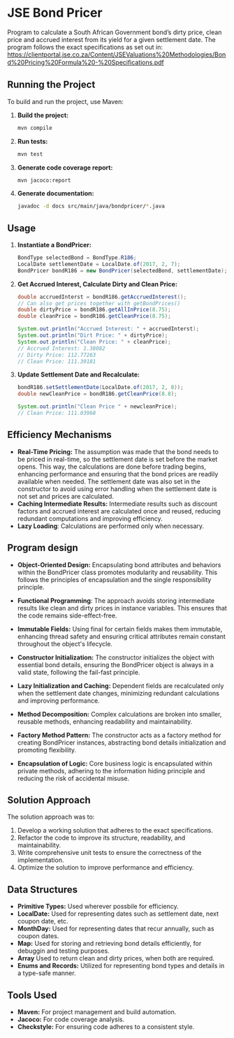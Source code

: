 # JSE Bond Pricer

Program to calculate a South African Government bond’s dirty price, clean price and
accrued interest from its yield for a given settlement date.
The program follows the exact specifications as set out in:
https://clientportal.jse.co.za/Content/JSEValuations%20Methodologies/Bond%20Pricing%20Formula%20-%20Speciﬁcations.pdf

## Running the Project

To build and run the project, use Maven:

1. **Build the project:**

    ```sh
    mvn compile
    ```

2. **Run tests:**

    ```sh
    mvn test
    ```

3. **Generate code coverage report:**

    ```sh
    mvn jacoco:report
    ```
4. **Generate documentation:**

    ```sh
    javadoc -d docs src/main/java/bondpricer/*.java
    ```
## Usage

1. **Instantiate a BondPricer:**

    ```java
    BondType selectedBond = BondType.R186;
    LocalDate settlementDate = LocalDate.of(2017, 2, 7);
    BondPricer bondR186 = new BondPricer(selectedBond, settlementDate);
    ```

2. **Get Accrued Interest, Calculate Dirty and Clean Price:**

    ```java
    double accruedInterst = bondR186.getAccruedInterest();
    // Can also get prices together with getBondPrices()
    double dirtyPrice = bondR186.getAllInPrice(8.75);
    double cleanPrice = bondR186.getCleanPrice(8.75);

    System.out.println("Accrued Interest: " + accruedInterst);
    System.out.println("Dirt Price: " + dirtyPrice);
    System.out.println("Clean Price: " + cleanPrice);
    // Accrued Interest: 1.38082
    // Dirty Price: 112.77263
    // Clean Price: 111.39181
    ```
3. **Update Settlement Date and Recalculate:**

    ```java
    bondR186.setSettlementDate(LocalDate.of(2017, 2, 8));
    double newCleanPrice = bondR186.getCleanPrice(8.8);

    System.out.println("Clean Price " + newcleanPrice);
    // Clean Price: 111.03968 
    ```
## Efficiency Mechanisms

- **Real-Time Pricing:** The assumption was made that the bond needs to be priced in real-time, so the settlement date is set before the market opens. This way, the calculations are done before trading begins, enhancing performance and ensuring that the bond prices are readily available when needed. The settlement date was also set in the constructor to avoid using error handling when the settlement date is not set and prices are calculated.
- **Caching Intermediate Results:** Intermediate results such as discount factors and accrued interest are calculated once and reused, reducing redundant computations and improving efficiency.
- **Lazy Loading**: Calculations are performed only when necessary.

## Program design

- **Object-Oriented Design:**
Encapsulating bond attributes and behaviors within the BondPricer class promotes modularity and reusability. This follows the principles of encapsulation and the single responsibility principle.

- **Functional Programming**: The approach avoids storing intermediate results like clean and dirty prices in instance variables. This ensures that the code remains side-effect-free.

- **Immutable Fields:**
Using final for certain fields makes them immutable, enhancing thread safety and ensuring critical attributes remain constant throughout the object's lifecycle.

- **Constructor Initialization:**
The constructor initializes the object with essential bond details, ensuring the BondPricer object is always in a valid state, following the fail-fast principle.

- **Lazy Initialization and Caching:**
Dependent fields are recalculated only when the settlement date changes, minimizing redundant calculations and improving performance.

- **Method Decomposition:**
Complex calculations are broken into smaller, reusable methods, enhancing readability and maintainability.

- **Factory Method Pattern:**
The constructor acts as a factory method for creating BondPricer instances, abstracting bond details initialization and promoting flexibility.

- **Encapsulation of Logic:**
Core business logic is encapsulated within private methods, adhering to the information hiding principle and reducing the risk of accidental misuse.

## Solution Approach

The solution approach was to:

1. Develop a working solution that adheres to the exact specifications.
2. Refactor the code to improve its structure, readability, and maintainability.
3. Write comprehensive unit tests to ensure the correctness of the implementation.
4. Optimize the solution to improve performance and efficiency.

## Data Structures

- **Primitive Types:** Used wherever possbile for efficiency.
- **LocalDate:** Used for representing dates such as settlement date, next coupon date, etc.
- **MonthDay:** Used for representing dates that recur annually, such as coupon dates.
- **Map:** Used for storing and retrieving bond details efficiently, for debuggin and testing purposes.
- **Array** Used to return clean and dirty prices, when both are required.
- **Enums and Records:** Utilized for representing bond types and details in a type-safe manner.

## Tools Used

- **Maven:** For project management and build automation.
- **Jacoco:** For code coverage analysis.
- **Checkstyle:** For ensuring code adheres to a consistent style.


